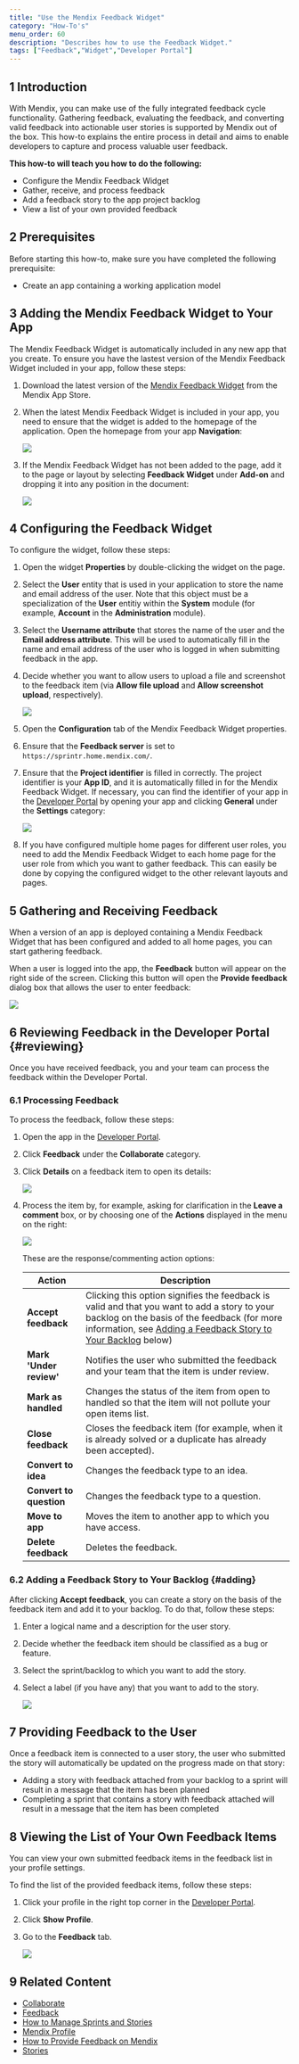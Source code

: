 ```yaml
---
title: "Use the Mendix Feedback Widget"
category: "How-To's"
menu_order: 60
description: "Describes how to use the Feedback Widget."
tags: ["Feedback","Widget","Developer Portal"]
---
```


## 1 Introduction

With Mendix, you can make use of the fully integrated feedback cycle functionality. Gathering feedback, evaluating the feedback, and converting valid feedback into actionable user stories is supported by Mendix out of the box. This how-to explains the entire process in detail and aims to enable developers to capture and process valuable user feedback.

**This how-to will teach you how to do the following:**

* Configure the Mendix Feedback Widget
* Gather, receive, and process feedback
* Add a feedback story to the app project backlog
* View a list of your own provided feedback

## 2 Prerequisites

Before starting this how-to, make sure you have completed the following prerequisite:

* Create an app containing a working application model

## 3 Adding the Mendix Feedback Widget to Your App

The Mendix Feedback Widget is automatically included in any new app that you create. To ensure you have the lastest version of the Mendix Feedback Widget included in your app, follow these steps:

1. Download the latest version of the [Mendix Feedback Widget](https://appstore.home.mendix.com/link/app/199/Mendix/Mendix-Feedback-Widget) from the Mendix App Store.
2. When the latest Mendix Feedback Widget is included in your app, you need to ensure that the widget is added to the homepage of the application. Open the homepage from your app **Navigation**:

    ![](attachments/collaborate/18580455.png)

3. If the Mendix Feedback Widget has not been added to the page, add it to the page or layout by selecting **Feedback Widget** under **Add-on** and dropping it into any position in the document:

    ![](attachments/collaborate/18580453.png)

## 4 Configuring the Feedback Widget

To configure the widget, follow these steps:

1. Open the widget **Properties** by double-clicking the widget on the page. 
2. Select the **User** entity that is used in your application to store the name and email address of the user. Note that this object must be a specialization of the **User** entitiy within the **System** module (for example, **Account** in the **Administration** module).
3. Select the **Username attribute** that stores the name of the user and the **Email address attribute**. This will be used to automatically fill in the name and email address of the user who is logged in when submitting feedback in the app.
4. Decide whether you want to allow users to upload a file and screenshot to the feedback item (via **Allow file upload** and **Allow screenshot upload**, respectively). 

    ![](attachments/collaborate/18580452.png)

5. Open the **Configuration** tab of the Mendix Feedback Widget properties.
6. Ensure that the **Feedback server** is set to `https://sprintr.home.mendix.com/`.
7. Ensure that the **Project identifier** is filled in correctly. The project identifier is your **App ID**, and it is automatically filled in for the Mendix Feedback Widget. If necessary, you can find the identifier of your app in the [Developer Portal](http://home.mendix.com) by opening your app and clicking **General** under the **Settings** category:

    ![](attachments/collaborate/generalsettings.jpg)

8. If you have configured multiple home pages for different user roles, you need to add the Mendix Feedback Widget to each home page for the user role from which you want to gather feedback. This can easily be done by copying the configured widget to the other relevant layouts and pages.

## 5 Gathering and Receiving Feedback

When a version of an app is deployed containing a Mendix Feedback Widget that has been configured and added to all home pages, you can start gathering feedback. 

When a user is logged into the app, the **Feedback** button will appear on the right side of the screen. Clicking this button will open the **Provide feedback** dialog box that allows the user to enter feedback:

![](attachments/collaborate/18580450.png)

## 6 Reviewing Feedback in the Developer Portal {#reviewing}

Once you have received feedback, you and your team can process the feedback within the Developer Portal.

### 6.1 Processing Feedback

To process the feedback, follow these steps:

1. Open the app in the [Developer Portal](http://home.mendix.com).
2. Click **Feedback** under the **Collaborate** category.
3.  Click **Details** on a feedback item to open its details:

    ![](attachments/collaborate/feedbacklist.jpg)

4. Process the item by, for example, asking for clarification in the **Leave a comment** box, or by choosing one of the **Actions** displayed in the menu on the right:

    ![](attachments/collaborate/feedbackdetails.jpg)

    These are the response/commenting action options:

    Action | Description
    | --- | --- |
    **Accept feedback** | Clicking this option signifies the feedback is valid and that you want to add a story to your backlog on the basis of the feedback (for more information, see [Adding a Feedback Story to Your Backlog](#adding) below)
    **Mark 'Under review'** | Notifies the user who submitted the feedback and your team that the item is under review.
    **Mark as handled** | Changes the status of the item from open to handled so that the item will not pollute your open items list.
    **Close feedback** | Closes the feedback item (for example, when it is already solved or a duplicate has already been accepted).
    **Convert to idea** | Changes the feedback type to an idea.
    **Convert to question** | Changes the feedback type to a question.
    **Move to app** | Moves the item to another app to which you have access.
    **Delete feedback** | Deletes the feedback.

### 6.2 Adding a Feedback Story to Your Backlog {#adding}

After clicking **Accept feedback**, you can create a story on the basis of the feedback item and add it to your backlog. To do that, follow these steps:

1. Enter a logical name and a description for the user story.
2. Decide whether the feedback item should be classified as a bug or feature.
3. Select the sprint/backlog to which you want to add the story.
4. Select a label (if you have any) that you want to add to the story.

    ![](attachments/collaborate/acceptfeedback.jpg)

## 7 Providing Feedback to the User

Once a feedback item is connected to a user story, the user who submitted the story will automatically be updated on the progress made on that story:

* Adding a story with feedback attached from your backlog to a sprint will result in a message that the item has been planned
* Completing a sprint that contains a story with feedback attached will result in a message that the item has been completed

## 8 Viewing the List of Your Own Feedback Items

You can view your own submitted feedback items in the feedback list in your profile settings.

To find the list of the provided feedback items, follow these steps:

1. Click your profile in the right top corner in the [Developer Portal](http://home.mendix.com).
2. Click **Show Profile**.
3.  Go to the **Feedback** tab.

    ![](attachments/collaborate/feedbackoverview.jpg)

## 9 Related Content

* [Collaborate](/developerportal/collaborate)
* [Feedback](../collaborate/feedback)
* [How to Manage Sprints and Stories](managing-your-application-requirements-with-mendix)
* [Mendix Profile](../general/mendix-profile)
* [How to Provide Feedback on Mendix](feedback-mendix)
* [Stories](../collaborate/stories)
